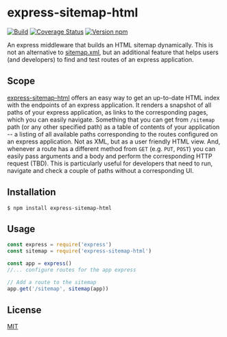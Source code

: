 # express-sitemap-html

[![Build](https://travis-ci.org/fmcarvalho/express-sitemap-html.svg?branch=master)](https://travis-ci.org/fmcarvalho/express-sitemap-html)
[![Coverage Status](https://coveralls.io/repos/github/fmcarvalho/express-sitemap-html/badge.svg?branch=master)](https://coveralls.io/github/fmcarvalho/express-sitemap-html?branch=master)
[![Version npm](https://img.shields.io/npm/v/express-sitemap-html.svg)](https://www.npmjs.com/package/express-sitemap-html)

An express middleware that builds an HTML sitemap dynamically.
This is not an alternative to [sitemap.xml](https://en.wikipedia.org/wiki/Site_map),
but an additional feature that helps users (and developers) to find and test
routes of an express application.

## Scope

[express-sitemap-html](https://www.npmjs.com/package/express-sitemap-html)
offers an easy way to get an up-to-date HTML index with the endpoints
of an express application. 
It renders a snapshot of all paths of your express application, as links
to the corresponding pages, which you can easily navigate.
Something that you can get from `/sitemap` path (or any other specified path)
as a table of contents of your application -- a listing of all available paths
corresponding to the routes configured on an express application.
Not as XML, but as a user friendly HTML view.
And, whenever a route has a different method from `GET` (e.g. `PUT`, `POST`)
you can easily pass arguments and a body and perform the corresponding HTTP
request (TBD).
This is particularly useful for developers that need to run, navigate
and check a couple of paths without a corresponding UI.

## Installation

    $ npm install express-sitemap-html

## Usage

```js
const express = require('express')
const sitemap = require('express-sitemap-html')

const app = express()
//... configure routes for the app express

// Add a route to the sitemap
app.get('/sitemap', sitemap(app))
```

## License

[MIT](https://github.com/fmcarvalho/express-sitemap-html/blob/master/LICENSE)
